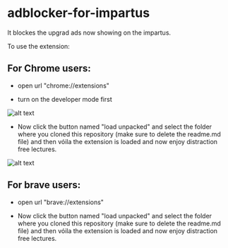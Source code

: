 # adblocker-for-impartus

It blockes the upgrad ads now showing on the impartus.

To use the extension: 

## For Chrome users:

* open url "chrome://extensions"

* turn on the developer mode first

![alt text](https://cdnblog.webkul.com/blog/wp-content/uploads/2019/07/15065714/3-2.png)

* Now click the button named "load unpacked" and select the folder where you cloned this repository (make sure to delete the readme.md file) and then vóila the extension is loaded and now enjoy distraction free lectures.

![alt text](https://cdnblog.webkul.com/blog/wp-content/uploads/2019/07/15065849/4-3.png)

## For brave users:

* open url  "brave://extensions"

* Now click the button named "load unpacked" and select the folder where you cloned this repository (make sure to delete the readme.md file) and then vóila the extension is loaded and now enjoy distraction free lectures.
